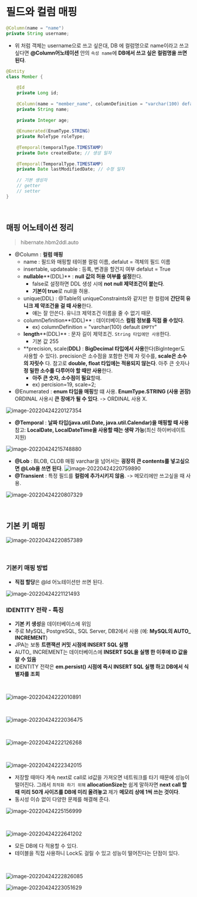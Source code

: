 # 필드와 컬럼 매핑

```java
@Column(name = "name")
private String username;
```

- 위 처럼 객체는 username으로 쓰고 싶은대, DB 에 컬럼명으로 name이라고 쓰고 싶다면 
  **@Column어노테이션** 안의 `속성 name`에 **DB에서 쓰고 싶은 컬럼명을 쓰면 된다**.

```java
@Entity
class Member {
	
	@Id
	private Long id;
    
    @Column(name = "member_name", columnDefinition = "varchar(100) default `EMPTY`")
	private String name;
	
    private Integer age;
    
	@Enumerated(EnumType.STRING)
	private RoleType roleType;
	
	@Temporal(temporalType.TIMESTAMP)
	private Date createdDate; // 생성 일자
	
	@Temporal(TemporalType.TIMESTAMP)
	private Date lastModifiedDate; // 수정 일자
	
	// 기본 생성자
	// getter
	// setter
}
```

</br>

## 매핑 어노테이션 정리

>hibernate.hbm2ddl.auto

- @Column : **컬럼 매핑**
  - name : 필드와 매핑할 테이블 컬럼 이름, defalut = 객체의 필드 이름
  - insertable, updateable : 등록, 변경을 할건지 여부 defalut = True
  - **nullable****(DDL)** : **null 값의 허용 여부를 설정**한다. 
    - false로 설정하면 DDL 생성 시에 **not null 제약조건이 붙는다**.
    - **기본이 true**로 null을 허용.
  - unique(DDL) : @Table의 uniqueConstraints와 같지만 
    한 컬럼에 **간단히 유니크 제 약조건을 걸 때 사용**한다.
    - 얘는 잘 안쓴다. 유니크 제약조건 이름을 줄 수 없기 때문.
  - columnDefinition**(DDL)** : 데이터베이스 **컬럼 정보를 직접 줄 수있다**.
    - ex) columnDefinition = "varchar(100) default `EMPTY`"
  - **length****(DDL)** : 문자 길이 제약조건. `String 타입에만 사용`한다.
    - 기본 값 255
  - **precision, scale(**DDL)** :
    **BigDecimal 타입에서 사용**한다(BigInteger도 사용할 수 있다).  precision은 소수점을 포함한 전체 자 릿수를, **scale은 소수의 자릿수** 다. 참고로 **double, float 타입에는 적용되지 않는다**. 아주 큰 숫자나 **정 밀한 소수를 다루어야 할 때만 사용**한다. 
    - **아주 큰 숫자, 소수점이 필요**할때.
    - ex) percision=19, scale=2;
- @Enumerated : **enum 타입을 매핑**할 떄 사용. 
                   **EnumType.STRING (사용 권장)** ORDINAL 사용시 **큰 장애가 될 수 있다**. -> ORDINAL 사용 X.

![image-20220424220127354](./assets/image-20220424220127354.png)

- **@Temporal** : **날짜 타입(java.util.Date, java.util.Calendar)을 매핑할 때 사용**
                          참고: **LocalDate, LocalDateTime을 사용할 때는 생략 가능**(최신 하이버네이트 지원)

![image-20220424215748880](./assets/image-20220424215748880.png)

-  **@Lob** : BLOB, CLOB 매핑
  varchar을 넘어서는 **굉장히 큰 contents를 넣고싶으면 @Lob을 쓰면 된다**.
  ![image-20220424220759890](./assets/image-20220424220759890.png)
- **@Transient** : 특정 필드를 **컬럼에 추가시키지 않음**. -> 메모리에만 쓰고싶을 때 사용.

![image-20220424220807329](./assets/image-20220424220807329.png)

<br/>

## 기본 키 매핑

![image-20220424220857389](./assets/image-20220424220857389.png)

<br/>

### 기본키 매핑 방법

- **직접 할당**은 @Id 어노테이션만 쓰면 된다.

![image-20220424221121493](./assets/image-20220424221121493.png)

### IDENTITY 전략 - 특징 

-  **기본 키 생성**을 데이터베이스에 위임 
-  주로 MySQL, PostgreSQL, SQL Server, DB2에서 사용 (예: **MySQL의 AUTO_ INCREMENT**)  
-  JPA는 보통 **트랜잭션 커밋 시점에 INSERT SQL 실행** 
-  AUTO_ INCREMENT는 데이터베이스에 **INSERT SQL을 실행 한 이후에 ID 값을 알 수 있음** 
- IDENTITY 전략은 **em.persist() 시점에 즉시 INSERT SQL 실행 하고 DB에서 식별자를 조회**

<br/>

![image-20220424222010891](./assets/image-20220424222010891.png)

<br/>

![image-20220424222036475](./assets/image-20220424222036475.png)

<br/>

![image-20220424222126268](./assets/image-20220424222126268.png)

<br/>

![image-20220424222342015](./assets/image-20220424222342015.png)

- 저장할 때마다 계속 next로 call로 id값을 가져오면 네트워크를 타기 때문에 성능이 떨어진다.
  그래서 `최적화 하기 위해` **allocationSize는** 쉽게 말하자면 **next call 할 때** 
  **미리 50개 사이즈를 DB에 미리 올려놓고** 제가 **메모리 상에 1씩 쓰는 것이다**.
- 동시성 이슈 없이 다양한 문제를 해결해 준다.

![image-20220424225156999](./assets/image-20220424225156999.png)

<br/>

![image-20220424222641202](./assets/image-20220424222641202.png)

- 모든 DB에 다 적용할 수 있다.
- 테이블을 직접 사용하니 Lock도 걸릴 수 있고 성능이 떨어진다는 단점이 있다.

<br/>

![image-20220424222826085](./assets/image-20220424222826085.png)

![image-20220424223051629](./assets/image-20220424223051629.png)
